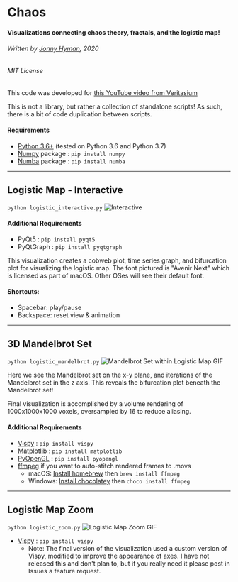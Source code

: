 # Chaos
#### Visualizations connecting chaos theory, fractals, and  the logistic map!

###### Written by [Jonny Hyman](www.jonnyhyman.com), 2020
###### MIT License

This code was developed for [this YouTube video from Veritasium](https://www.youtube.com/watch?v=ovJcsL7vyrk)

This is not a library, but rather a collection of standalone scripts! As such, there is a bit of code duplication between scripts.

#### Requirements
- [Python 3.6+](https://www.anaconda.com/distribution/) (tested on Python 3.6 and Python 3.7)
- [Numpy](https://numpy.org) package : `pip install numpy`
- [Numba](https://numba.pydata.org) package : `pip install numba`

----

## Logistic Map - Interactive
`python logistic_interactive.py`
![Interactive](https://github.com/jonnyhyman/Chaos/blob/master/images/logistic-interactive.png?raw=true)

#### Additional Requirements
- PyQt5 : `pip install pyqt5`
- PyQtGraph : `pip install pyqtgraph`

This visualization creates a cobweb plot, time series graph, and bifurcation plot for visualizing the logistic map. The font pictured is "Avenir Next" which is licensed as part of macOS. Other OSes will see their default font.

#### Shortcuts:
- Spacebar: play/pause
- Backspace: reset view & animation

----

## 3D Mandelbrot Set
`python logistic_mandelbrot.py`
![Mandelbrot Set within Logistic Map GIF](https://github.com/jonnyhyman/Chaos/blob/master/images/logistic-mandelbrot.gif?raw=true)

Here we see the Mandelbrot set on the x-y plane, and iterations of the Mandelbrot set in the z axis. This reveals the bifurcation plot beneath the Mandelbrot set!

Final visualization is accomplished by a volume rendering of 1000x1000x1000 voxels, oversampled by 16 to reduce aliasing.

#### Additional Requirements
- [Vispy](http://vispy.org) : `pip install vispy`
- [Matplotlib](https://matplotlib.org) : `pip install matplotlib`
- [PyOpenGL](https://pypi.org/project/PyOpenGL/) : `pip install pyopengl`
- [ffmpeg](https://www.ffmpeg.org) if you want to auto-stitch rendered frames to .movs
  - macOS: [Install homebrew](https://brew.sh) then `brew install ffmpeg`
  - Windows: [Install chocolatey](https://chocolatey.org) then `choco install ffmpeg`

----

## Logistic Map Zoom
`python logistic_zoom.py`
![Logistic Map Zoom GIF](https://github.com/jonnyhyman/Chaos/blob/master/images/logistic-zoom.gif?raw=true)

- [Vispy](http://vispy.org) : `pip install vispy`
  - Note: The final version of the visualization used a custom version of Vispy, modified to improve the appearance of axes. I have not released this and don't plan to, but if you really need it please post in Issues a feature request.
